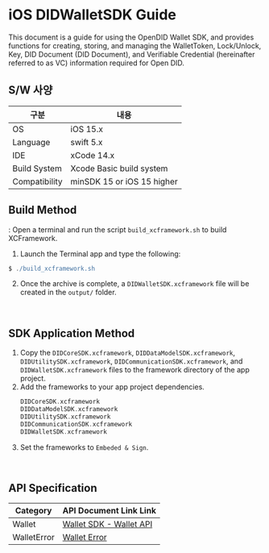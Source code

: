 # iOS DIDWalletSDK Guide
This document is a guide for using the OpenDID Wallet SDK, and provides functions for creating, storing, and managing the WalletToken, Lock/Unlock, Key, DID Document (DID Document), and Verifiable Credential (hereinafter referred to as VC) information required for Open DID.


## S/W 사양
| 구분           | 내용                         |
|---------------|-----------------------------|
| OS            | iOS 15.x                    |
| Language      | swift 5.x                   | 
| IDE           | xCode 14.x|
| Build System  | Xcode Basic build system          |
| Compatibility | minSDK 15 or iOS 15 higher  |


## Build Method
: Open a terminal and run the script `build_xcframework.sh` to build XCFramework.
1. Launch the Terminal app and type the following: 
```groovy
$ ./build_xcframework.sh
```
2. Once the archive is complete, a `DIDWalletSDK.xcframework` file will be created in the `output/` folder.
<br>


## SDK Application Method
1. Copy the `DIDCoreSDK.xcframework`, `DIDDataModelSDK.xcframework`, `DIDUtilitySDK.xcframework`, `DIDCommunicationSDK.xcframework`, and `DIDWalletSDK.xcframework` files to the framework directory of the app project. 
2. Add the frameworks to your app project dependencies.
    ```groovy
    DIDCoreSDK.xcframework
    DIDDataModelSDK.xcframework
    DIDUtilitySDK.xcframework
    DIDCommunicationSDK.xcframework
    DIDWalletSDK.xcframework
    ```
3. Set the frameworks to `Embeded & Sign`.

<br>

## API Specification
| Category           | API Document Link    Link                                                                              |
|---------------|-------------------------------------------------------------------------------------------|
| Wallet        | [Wallet SDK - Wallet API](docs/api/did-wallet-sdk-ios/Wallet.md)            |
| WalletError   | [Wallet Error](docs/api/did-wallet-sdk-ios/WalletError.md)                                |

